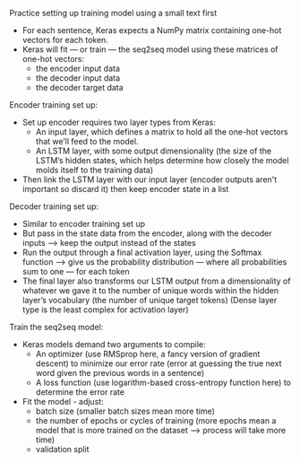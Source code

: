 Practice setting up training model using a small text first

- For each sentence, Keras expects a NumPy matrix containing one-hot vectors for each token.
- Keras will fit — or train — the seq2seq model using these matrices of one-hot vectors:
  + the encoder input data
  + the decoder input data
  + the decoder target data

Encoder training set up:
- Set up encoder requires two layer types from Keras:
  + An input layer, which defines a matrix to hold all the one-hot vectors that we’ll feed to the model.
  + An LSTM layer, with some output dimensionality (the size of the LSTM’s hidden states, which helps determine how closely the model molds itself to the training data)
- Then link the LSTM layer with our input layer (encoder outputs aren't important so discard it) then keep encoder state in a list

Decoder training set up:
- Similar to encoder training set up
- But pass in the state data from the encoder, along with the decoder inputs --> keep the output instead of the states
- Run the output through a final activation layer, using the Softmax function --> give us the probability distribution — where all probabilities sum to one — for each token
- The final layer also transforms our LSTM output from a dimensionality of whatever we gave it to the number of unique words within the hidden layer’s vocabulary (the number of unique target tokens)
(Dense layer type is the least complex for activation layer)

Train the seq2seq model:
- Keras models demand two arguments to compile:
  + An optimizer (use RMSprop here, a fancy version of gradient descent) to minimize our error rate (error at guessing the true next word given the previous words in a sentence)
  + A loss function (use logarithm-based cross-entropy function here) to determine the error rate
- Fit the model - adjust:
  + batch size (smaller batch sizes mean more time)
  + the number of epochs or cycles of training (more epochs mean a model that is more trained on the dataset -->  process will take more time)
  + validation split 

